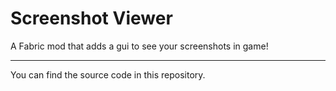 # Screenshot Viewer

A Fabric mod that adds a gui to see your screenshots in game!

***

You can find the source code in this repository.